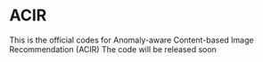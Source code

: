 # ACIR
This is the official codes for Anomaly-aware Content-based Image Recommendation (ACIR)
The code will be released soon
